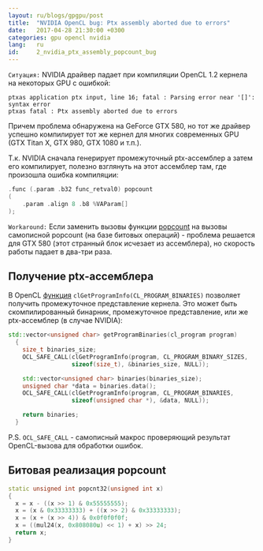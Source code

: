 ```yaml
---
layout: ru/blogs/gpgpu/post
title:  "NVIDIA OpenCL bug: Ptx assembly aborted due to errors"
date:   2017-04-28 21:30:00 +0300
categories: gpu opencl nvidia
lang:   ru
id:     2_nvidia_ptx_assembly_popcount_bug
---
```


```Ситуация:``` NVIDIA драйвер падает при компиляции OpenCL 1.2 кернела на некоторых GPU с ошибкой:

```
ptxas application ptx input, line 16; fatal : Parsing error near '[]': syntax error
ptxas fatal : Ptx assembly aborted due to errors
```

Причем проблема обнаружена на GeForce GTX 580, но тот же драйвер успешно компилирует тот же кернел для многих современных GPU (GTX Titan X, GTX 980, GTX 1080 и т.п.). 

Т.к. NVIDIA сначала генерирует промежуточный ptx-ассемблер а затем его компилирует, полезно взглянуть на этот ассемблер там, где произошла ошибка компиляции:
 
```cpp
.func (.param .b32 func_retval0) popcount
(
    .param .align 8 .b8 %VAParam[]
);
```

```Workaround:``` Если заменить вызовы функции [popcount](https://www.khronos.org/registry/OpenCL/sdk/1.2/docs/man/xhtml/popcount.html) на вызовы самописной popcount (на базе битовых операций) - проблема решается для GTX 580 (этот странный блок исчезает из ассемблера), но скорость работы падает в два-три раза.

Получение ptx-ассемблера
------------------------

В OpenCL [функция](https://www.khronos.org/registry/OpenCL/sdk/1.1/docs/man/xhtml/clGetProgramInfo.html) ```clGetProgramInfo(CL_PROGRAM_BINARIES)``` позволяет получить промежуточное представление кернела. Это может быть скомпилированный бинарник, промежуточное представление, или же ptx-ассемблер (в случае NVIDIA):

```cpp
std::vector<unsigned char> getProgramBinaries(cl_program program)
  {
    size_t binaries_size;
    OCL_SAFE_CALL(clGetProgramInfo(program, CL_PROGRAM_BINARY_SIZES,
                  sizeof(size_t), &binaries_size, NULL));

    std::vector<unsigned char> binaries(binaries_size);
    unsigned char *data = binaries.data();
    OCL_SAFE_CALL(clGetProgramInfo(program, CL_PROGRAM_BINARIES,
                  sizeof(unsigned char *), &data, NULL));

    return binaries;
  }
```

P.S. ```OCL_SAFE_CALL``` - самописный макрос проверяющий результат OpenCL-вызова для обработки ошибок.

Битовая реализация popcount
---------------------------

```cpp
static unsigned int popcnt32(unsigned int x)
{
  x = x - ((x >> 1) & 0x55555555);
  x = (x & 0x33333333) + ((x >> 2) & 0x33333333);
  x = (x + (x >> 4)) & 0x0f0f0f0f;
  x = ((mul24(x, 0x808080u) << 1) + x) >> 24;
  return x;
}
```
